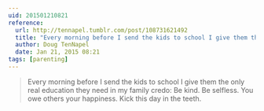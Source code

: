 ```yaml
---
uid: 201501210821
reference:
  url: http://tennapel.tumblr.com/post/108731621492
  title: "Every morning before I send the kids to school I give them the only real education they need…"
  author: Doug TenNapel
  date: Jan 21, 2015 08:21
tags: [parenting]
---
```


> Every morning before I send the kids to school I give them the only real education they need in my family credo: Be kind. Be selfless. You owe others your happiness. Kick this day in the teeth.
